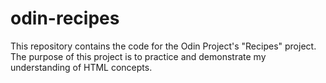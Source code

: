 # odin-recipes
This repository contains the code for the Odin Project's "Recipes" project.
The purpose of this project is to practice and demonstrate my understanding of HTML concepts.